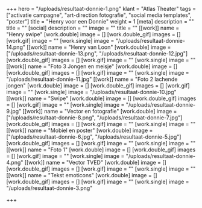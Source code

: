 +++
hero = "/uploads/resultaat-donnie-1.png"
klant = "Atlas Theater"
tags = ["activatie campagne", "art-direction fotografie", "social media templates", "poster"]
title = "Henry voor een Donnie"
weight = 1
[meta]
description = ""
title = ""
[social]
description = ""
image = ""
title = ""
[[work]]
name = "Henry swipe"
[work.double]
image = []
[work.double_gif]
images = []
[work.gif]
image = ""
[work.single]
image = "/uploads/resultaat-donnie-14.png"
[[work]]
name = "Henry van Loon"
[work.double]
image = ["/uploads/resultaat-donnie-13.png", "/uploads/resultaat-donnie-12.jpg"]
[work.double_gif]
images = []
[work.gif]
image = ""
[work.single]
image = ""
[[work]]
name = "Foto 3 Jongen en meisje"
[work.double]
image = []
[work.double_gif]
images = []
[work.gif]
image = ""
[work.single]
image = "/uploads/resultaat-donnie-11.jpg"
[[work]]
name = "Foto 2 lachende jongen"
[work.double]
image = []
[work.double_gif]
images = []
[work.gif]
image = ""
[work.single]
image = "/uploads/resultaat-donnie-10.jpg"
[[work]]
name = "Swipe"
[work.double]
image = []
[work.double_gif]
images = []
[work.gif]
image = ""
[work.single]
image = "/uploads/resultaat-donnie-9.jpg"
[[work]]
name = "Vector en fotografie"
[work.double]
image = ["/uploads/resultaat-donnie-8.png", "/uploads/resultaat-donnie-7.jpg"]
[work.double_gif]
images = []
[work.gif]
image = ""
[work.single]
image = ""
[[work]]
name = "Mobiel en poster"
[work.double]
image = ["/uploads/resultaat-donnie-6.jpg", "/uploads/resultaat-donnie-5.jpg"]
[work.double_gif]
images = []
[work.gif]
image = ""
[work.single]
image = ""
[[work]]
name = "Foto 1"
[work.double]
image = []
[work.double_gif]
images = []
[work.gif]
image = ""
[work.single]
image = "/uploads/resultaat-donnie-4.png"
[[work]]
name = "Vector TVED"
[work.double]
image = []
[work.double_gif]
images = []
[work.gif]
image = ""
[work.single]
image = ""
[[work]]
name = "Tekst emoticons"
[work.double]
image = []
[work.double_gif]
images = []
[work.gif]
image = ""
[work.single]
image = "/uploads/resultaat-donnie-3.png"

+++
